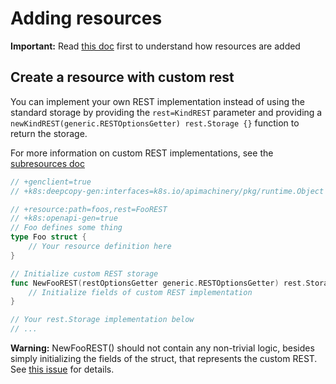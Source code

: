 # Adding resources

**Important:** Read [this doc](https://sigs.k8s.io/apiserver-builder-alpha/docs/adding_resources.md)
first to understand how resources are added

## Create a resource with custom rest

You can implement your own REST implementation instead of using the
standard storage by providing the `rest=KindREST` parameter
and providing a `newKindREST(generic.RESTOptionsGetter) rest.Storage {}` function to return the
storage.

For more information on custom REST implementations, see the
[subresources doc](https://sigs.k8s.io/apiserver-builder-alpha/blob/master/docs/adding_subresources.md)

```go
// +genclient=true
// +k8s:deepcopy-gen:interfaces=k8s.io/apimachinery/pkg/runtime.Object

// +resource:path=foos,rest=FooREST
// +k8s:openapi-gen=true
// Foo defines some thing
type Foo struct {
    // Your resource definition here
}

// Initialize custom REST storage
func NewFooREST(restOptionsGetter generic.RESTOptionsGetter) rest.Storage {
    // Initialize fields of custom REST implementation
}

// Your rest.Storage implementation below
// ...
```

**Warning:** NewFooREST() should not contain any non-trivial logic, besides
simply initializing the fields of the struct, that represents the custom REST.
See [this issue](https://sigs.k8s.io/apiserver-builder-alpha/issues/92) for details.
